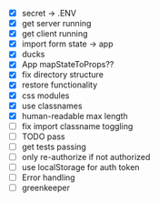 - [x] secret -> .ENV
- [x] get server running
- [x] get client running
- [x] import form state -> app
- [x] ducks
- [x] App mapStateToProps??
- [x] fix directory structure
- [x] restore functionality
- [x] css modules
- [x] use classnames
- [x] human-readable max length
- [ ] fix import classname toggling
- [ ] TODO pass
- [ ] get tests passing
- [ ] only re-authorize if not authorized
- [ ] use localStorage for auth token
- [ ] Error handling
- [ ] greenkeeper
